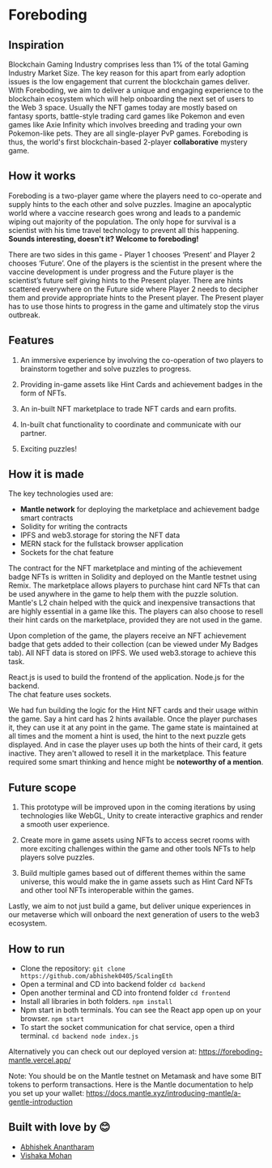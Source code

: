 # Foreboding

## Inspiration

 Blockchain Gaming Industry comprises less than 1% of the total Gaming Industry Market Size. The key reason for this apart from early adoption issues is the low engagement that current the blockchain games deliver.
With Foreboding, we aim to deliver a unique and engaging experience to the blockchain ecosystem which will help onboarding the next set of users to the Web 3 space. Usually the NFT games today are mostly based on fantasy sports, battle-style trading card games like Pokemon and even games like Axie Infinity which involves breeding and trading your own Pokemon-like pets. They are all single-player PvP games. 
Foreboding is thus, the world's first blockchain-based 2-player **collaborative** mystery game.


## How it works

Foreboding is a two-player game where the players need to co-operate and supply hints to the each other and solve puzzles. Imagine an apocalyptic world where a vaccine research goes wrong and leads to a pandemic wiping out majority of the population.
The only hope for survival is a scientist with his time travel technology to prevent all this happening. **Sounds interesting, doesn't it? Welcome to foreboding!**

There are two sides in this game - Player 1 chooses ‘Present’ and Player 2 chooses ‘Future’. One of the players is the scientist in the present where the vaccine development is under progress and the Future player is the scientist’s future self giving hints to the Present player.
There are hints scattered everywhere on the Future side where Player 2 needs to decipher them and provide appropriate hints to the Present player.
The Present player has to use those hints to progress in the game and ultimately stop the virus outbreak.

## Features

1.  An immersive experience by involving the co-operation of two players to brainstorm together and solve puzzles to progress.
    
2.  Providing in-game assets like Hint Cards and achievement badges in the form of NFTs.
    
3.  An in-built NFT marketplace to trade NFT cards and earn profits.
    
4.  In-built chat functionality to coordinate and communicate with our partner.
    
5.  Exciting puzzles!

## How it is made

The key technologies used are: 
- **Mantle network** for deploying the marketplace and achievement badge smart contracts
- Solidity for writing the contracts
- IPFS and web3.storage for storing the NFT data
- MERN stack for the fullstack browser application
- Sockets for the chat feature

The contract for the NFT marketplace and minting of the achievement badge NFTs is written in Solidity and deployed on the Mantle testnet using Remix. The marketplace allows players to purchase hint card NFTs that can be used anywhere in the game to help them with the puzzle solution. Mantle's L2 chain helped with the quick and inexpensive transactions that are highly essential in a game like this. The players can also choose to resell their hint cards on the marketplace, provided they are not used in the game. 

Upon completion of the game, the players receive an NFT achievement badge that gets added to their collection (can be viewed under My Badges tab). All NFT data is stored on IPFS. We used web3.storage to achieve this task.

React.js is used to build the frontend of the application. Node.js for the backend.  
The chat feature uses sockets. 

We had fun building the logic for the Hint NFT cards and their usage within the game. Say a hint card has 2 hints available. Once the player purchases it, they can use it at any point in the game. The game state is maintained at all times and the moment a hint is used, the hint to the next puzzle gets displayed. And in case the player uses up both the hints of their card, it gets inactive. They aren't allowed to resell it in the marketplace. This feature required some smart thinking and hence might be **noteworthy of a mention**.  



## Future scope

1.  This prototype will be improved upon in the coming iterations by using technologies like WebGL, Unity to create interactive graphics and render a smooth user experience.
   
2.  Create more in game assets using NFTs to access secret rooms with more exciting challenges within the game and other tools NFTs to help players solve puzzles.
  
3.  Build multiple games based out of different themes within the same universe, this would make the in game assets such as Hint Card NFTs and other tool NFTs interoperable within the games.
   
Lastly, we aim to not just build a game, but deliver unique experiences in our metaverse which will onboard the next generation of users to the web3 ecosystem.

## How to run

- Clone the repository:
`git clone https://github.com/abhishek0405/ScalingEth`
- Open a terminal and CD into backend folder
`cd backend`
- Open another terminal and CD into frontend folder
`cd frontend`
- Install all libraries in both folders. 
`npm install`
- Npm start in both terminals. You can see the React app open up on your browser.
`npm start`
- To start the socket communication for chat service, open a third terminal.
`cd backend
node index.js`

Alternatively you can check out our deployed version at: https://foreboding-mantle.vercel.app/

Note: You should be on the Mantle testnet on Metamask and have some BIT tokens to perform transactions. Here is the Mantle documentation to help you set up your wallet: https://docs.mantle.xyz/introducing-mantle/a-gentle-introduction

## Built with love by :blush:
- [Abhishek Anantharam](https://github.com/abhishek0405)
- [Vishaka Mohan](https://github.com/vishaka-mohan)
